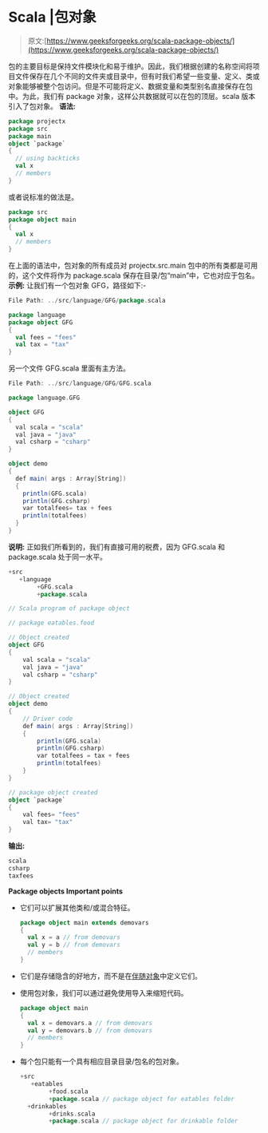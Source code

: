 # Scala |包对象

> 原文:[https://www.geeksforgeeks.org/scala-package-objects/](https://www.geeksforgeeks.org/scala-package-objects/)

包的主要目标是保持文件模块化和易于维护。因此，我们根据创建的名称空间将项目文件保存在几个不同的文件夹或目录中，但有时我们希望一些变量、定义、类或对象能够被整个包访问。但是不可能将定义、数据变量和类型别名直接保存在包中。为此，我们有 package 对象，这样公共数据就可以在包的顶层。scala 版本引入了包对象。
**语法:**

```scala
package projectx
package src
package main
object `package`
{
  // using backticks
  val x
  // members
}

```

或者说标准的做法是。

```scala
package src
package object main
{
  val x
  // members
}

```

在上面的语法中，包对象的所有成员对 projectx.src.main 包中的所有类都是可用的，这个文件将作为 package.scala 保存在目录/包“main”中，它也对应于包名。
**示例:**
让我们有一个包对象 GFG，路径如下:-

```scala
File Path: ../src/language/GFG/package.scala
```

```scala
package language
package object GFG 
{
  val fees = "fees"
  val tax = "tax"
}

```

另一个文件 GFG.scala 里面有主方法。

```scala
File Path: ../src/language/GFG/GFG.scala
```

```scala
package language.GFG

object GFG
{
  val scala = "scala"
  val java = "java"
  val csharp = "csharp"
}

object demo
{
  def main( args : Array[String])
  {
    println(GFG.scala)
    println(GFG.csharp)
    var totalfees= tax + fees
    println(totalfees)
  }
}
```

**说明:**
正如我们所看到的，我们有直接可用的税费，因为 GFG.scala 和 package.scala 处于同一水平。

```scala
+src
   +language
        +GFG.scala
        +package.scala

```

```scala
// Scala program of package object

// package eatables.food

// Object created
object GFG
{
    val scala = "scala"
    val java = "java"
    val csharp = "csharp"
}

// Object created
object demo
{
    // Driver code
    def main( args : Array[String])
    {
        println(GFG.scala)
        println(GFG.csharp)
        var totalfees = tax + fees
        println(totalfees)
    }
}

// package object created
object `package`
{
    val fees= "fees"
    val tax= "tax"
}
```

**输出:**

```scala
scala
csharp
taxfees

```

**Package objects Important points**

*   它们可以扩展其他类和/或混合特征。

    ```scala
    package object main extends demovars
    {
      val x = a // from demovars
      val y = b // from demovars
      // members
    }

    ```

*   它们是存储隐含的好地方，而不是在[伴随对象](https://www.geeksforgeeks.org/scala-singleton-and-companion-objects/)中定义它们。
*   使用包对象，我们可以通过避免使用导入来缩短代码。

    ```scala
    package object main
    {
      val x = demovars.a // from demovars
      val y = demovars.b // from demovars
      // members
    }

    ```

*   每个包只能有一个具有相应目录目录/包名的包对象。

    ```scala
    +src
       +eatables
            +food.scala
            +package.scala // package object for eatables folder
      +drinkables
            +drinks.scala
            +package.scala // package object for drinkable folder

    ```